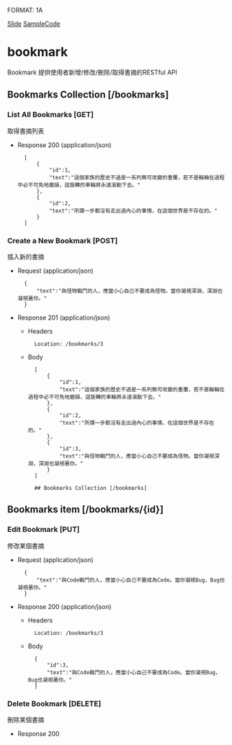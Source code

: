 FORMAT: 1A

[Slide](https://docs.google.com/presentation/d/1W5G7lemPaLOvz9bxVRCwEKB6nqizvJntIfszacd4uUw/edit?usp=sharing)
[SampleCode](https://github.com/shiehnpin/SimpleBookmark)

# bookmark

Bookmark 提供使用者新增/修改/刪除/取得書摘的RESTful API

## Bookmarks Collection [/bookmarks]

### List All Bookmarks [GET]

取得書摘列表

+ Response 200 (application/json)

        [
            {
                "id":1,
                "text":"這個家族的歷史不過是一系列無可改變的重覆，若不是輪軸在過程中必不可免地磨損，這旋轉的車輪將永遠滾動下去。"
            },
            {
                "id":2,
                "text":"所謂一步都沒有走出過內心的事情，在這個世界是不存在的。"
            }
        ]

### Create a New Bookmark [POST]

插入新的書摘

+ Request (application/json)

        {
            "text":"與怪物戰鬥的人，應當小心自己不要成為怪物。當你凝視深淵，深淵也凝視著你。"
        }

+ Response 201 (application/json)

    + Headers

            Location: /bookmarks/3

    + Body

            [
                {
                    "id":1,
                    "text":"這個家族的歷史不過是一系列無可改變的重覆，若不是輪軸在過程中必不可免地磨損，這旋轉的車輪將永遠滾動下去。"
                },
                {
                    "id":2,
                    "text":"所謂一步都沒有走出過內心的事情，在這個世界是不存在的。"
                },
                {
                    "id":3,
                    "text":"與怪物戰鬥的人，應當小心自己不要成為怪物。當你凝視深淵，深淵也凝視著你。"    
                }
            ]
            
            ## Bookmarks Collection [/bookmarks]

## Bookmarks item [/bookmarks/{id}]

### Edit Bookmark [PUT]

修改某個書摘

+ Request (application/json)

        {
            "text":"與Code戰鬥的人，應當小心自己不要成為Code。當你凝視Bug，Bug也凝視著你。"
        }

+ Response 200 (application/json)

    + Headers

            Location: /bookmarks/3

    + Body

            
            {
                "id":3,
                "text":"與Code戰鬥的人，應當小心自己不要成為Code。當你凝視Bug，Bug也凝視著你。"
            }
            
### Delete Bookmark [DELETE]

刪除某個書摘

+ Response 200

